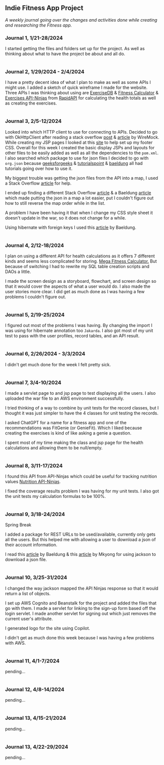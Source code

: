 ## Indie Fitness App Project
*A weekly journal going over the changes and activities done while creating and researching the Fitness app.*

### Journal 1, 1/21-28/2024
I started getting the files and folders set up for the project.
As well as thinking about what to have the project be about and all do.
    <br><br>
### Journal 2, 1/29/2024 - 2/4/2024
I have a pretty decent idea of what I plan to make as well as some APIs I might use.
I added a sketch of quick wireframe I made for the website.
Three APIs I was thinking about using are
[ExerciseDB](https://rapidapi.com/justin-WFnsXH_t6/api/exercisedb/)
& [Fitness Calculator](https://rapidapi.com/malaaddincelik/api/fitness-calculator/)
& [Exercises API-Ninjas](https://rapidapi.com/apininjas/api/exercises-by-api-ninjas/)
from [RapidAPI](https://rapidapi.com/search/fitness) for calculating the health totals as well as creating the exercises.
    <br><br>
### Journal 3, 2/5-12/2024
Looked into which HTTP client to use for connecting to APIs. Decided to go with OkHttpClient after reading a stack overflow [post](https://stackoverflow.com/questions/42392778/okhttp-or-httpclient-which-offers-better-functionality-and-more-efficiency) & [article](https://www.wiremock.io/post/java-http-client-comparison) by WireMock.
While creating my JSP pages I looked at this [site](https://www.freecodecamp.org/news/how-to-keep-your-footer-where-it-belongs-59c6aa05c59c/) to help set up my footer CSS.
Overall for this week I created the basic display JSPs and layouts for other files to be easily added as well as all the dependencies to the `pom.xml`.
I also searched which package to use for json files I decided to go with `org.json` because
[geeksforgeeks](https://www.geeksforgeeks.org/parse-json-java/)
& [tutorialspoint](https://www.tutorialspoint.com/how-can-we-read-a-json-file-in-java)
& [baeldung](https://www.baeldung.com/java-org-json)
all had tutorials going over how to use it.

My biggest trouble was getting the json files from the API into a map, I used a Stack Overflow
[article](https://stackoverflow.com/questions/1568762/accessing-members-of-items-in-a-jsonarray-with-java)
for help.

I ended up finding a different Stack Overflow
[article](https://stackoverflow.com/questions/443499/convert-json-to-map)
& a Baeldung [article](https://www.baeldung.com/java-json-maps-comparison)
which made putting the json in a map a lot easier, put I couldn't figure out how to still reverse the map order while in the list.

A problem I have been having it that when I change my CSS style sheet it doesn't update in the war, so it does not change for a while.

Using hibernate with foreign keys I used this [article](https://www.baeldung.com/hibernate-one-to-many) by Baeldung.
    <br><br>
### Journal 4, 2/12-18/2024
I plan on using a different API for health calculations as it offers 7 different kinds and seems less complicated for storing. 
[Mega Fitness Calculator.](https://rapidapi.com/bejjaothmane/api/mega-fitness-calculator1/) 
But because of switching I had to rewrite my SQL table creation scripts and DAOs a little.

I made the screen design as a storyboard, flowchart, and screen design so that it would cover 
the aspects of what a user would do. I also made the user stories more clear. 
I did get as much done as I was having a few problems I couldn't figure out.
    <br><br>
### Journal 5, 2/19-25/2024
I figured out most of the problems I was having. 
By changing the import I was using for hibernate annotation too `Jakarda`.
I also got most of my unit test to pass with the user profiles, record tables, and an API result.
    <br><br>
### Journal 6, 2/26/2024 - 3/3/2024
I didn't get much done for the week I felt pretty sick.
    <br><br>
### Journal 7, 3/4-10/2024
I made a servlet page to and jsp page to test displaying all the users. 
I also uploaded the war file to an AWS environment successfully.

I tried thinking of a way to combine by unit tests for the record classes, 
but I thought it was just simpler to have the 4 classes for unit testing the records.

I asked ChatGPT for a name for a fitness app and one of the recommendations was FitGenie (or GenieFit). 
Which I liked because creating the exercises is kind of like asking a genie a question.

I spent most of my time making the class and jsp page for the health calculations and allowing them to be null/empty.
   <br><br>
### Journal 8, 3/11-17/2024
I found this API from API-Ninjas which could be useful for tracking nutrition values
[Nutrition API-Ninjas](https://rapidapi.com/apininjas/api/nutrition-by-api-ninjas).

I fixed the coverage results problem I was having for my unit tests. 
I also got the unit tests my calculation formulas to be 100%.
    <br><br>
### Journal 9, 3/18-24/2024
Spring Break

I added a package for REST URLs to be used/available, currently only gets all the users.
But this helped me with allowing a user to download a json of their account information.

I read this [article](https://www.baeldung.com/jackson-object-mapper-tutorial)
by Baeldung & this [article](https://mkyong.com/java/how-to-download-file-from-website-java-jsp/)
by Mkyong for using jackson to download a json file. 
    <br><br>
### Journal 10, 3/25-31/2024
I changed the way jackson mapped the API Ninjas response so that it would return a list of objects.

I set up AWS Cognito and Beanstalk for the project and added the files that go with them. 
I made a servlet for linking to the sign-up form based off the login servlet.
I made another servlet for signing out which just removes the current user's attribute.

I generated logo for the site using Copilot.

I didn't get as much done this week because I was having a few problems with AWS.
    <br><br>
### Journal 11, 4/1-7/2024
pending...
    <br><br>

### Journal 12, 4/8-14/2024
pending...
    <br><br>

### Journal 13, 4/15-21/2024
pending...
    <br><br>

### Journal 13, 4/22-29/2024
pending...
    <br><br>